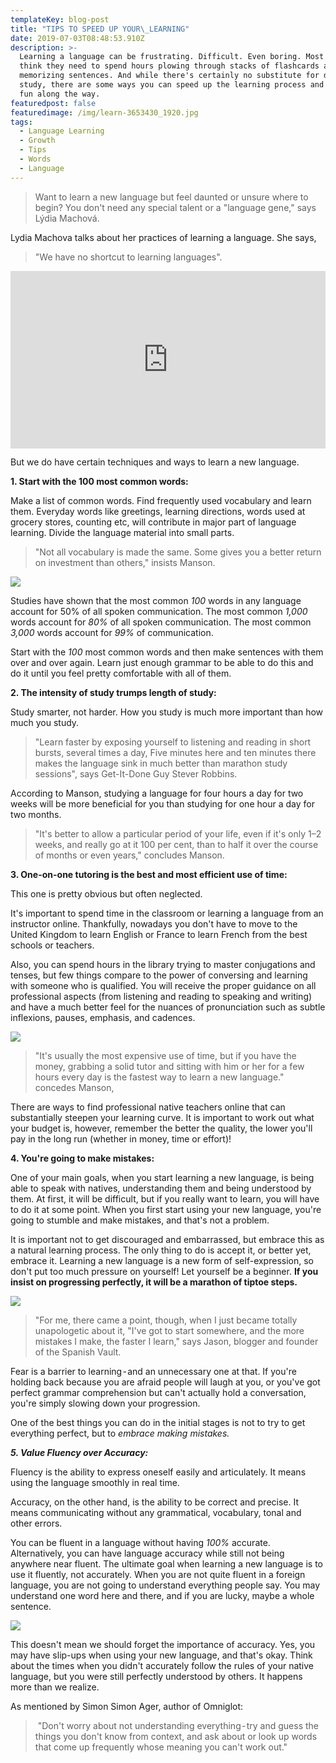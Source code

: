 ```yaml
---
templateKey: blog-post
title: "TIPS TO SPEED UP YOUR\_LEARNING"
date: 2019-07-03T08:48:53.910Z
description: >-
  Learning a language can be frustrating. Difficult. Even boring. Most people
  think they need to spend hours plowing through stacks of flashcards and
  memorizing sentences. And while there's certainly no substitute for diligent
  study, there are some ways you can speed up the learning process and even have
  fun along the way.
featuredpost: false
featuredimage: /img/learn-3653430_1920.jpg
tags:
  - Language Learning
  - Growth
  - Tips
  - Words
  - Language
---
```

> Want to learn a new language but feel daunted or unsure where to begin? You don't need any special talent or a "language gene," says Lýdia Machová.

Lydia Machova talks about her practices of learning a language. She says, 

> "We have no shortcut to learning languages".

<div style="max-width:854px"><div style="position:relative;height:0;padding-bottom:56.25%"><iframe src="https://embed.ted.com/talks/lang/en/lydia_machova_the_secrets_of_learning_a_new_language" width="854" height="480" style="position:absolute;left:0;top:0;width:100%;height:100%" frameborder="0" scrolling="no" allowfullscreen></iframe></div></div>

But we do have certain techniques and ways to learn a new language.

**1. Start with the 100 most common words:**

Make a list of common words. Find frequently used vocabulary and learn them. Everyday words like greetings, learning directions, words used at grocery stores, counting etc, will contribute in major part of language learning. Divide the language material into small parts.

> "Not all vocabulary is made the same. Some gives you a better return on investment than others," insists Manson.

![](/img/blur-book-pages-book-series-880776.jpg)

Studies have shown that the most common _100_ words in any language account for 50% of all spoken communication. The most common _1,000_ words account for _80%_ of all spoken communication. The most common _3,000_ words account for _99%_ of communication.

Start with the _100_ most common words and then make sentences with them over and over again. Learn just enough grammar to be able to do this and do it until you feel pretty comfortable with all of them.

**2. The intensity of study trumps length of study:**

Study smarter, not harder. How you study is much more important than how much you study.

> "Learn faster by exposing yourself to listening and reading in short bursts, several times a day, Five minutes here and ten minutes there makes the language sink in much better than marathon study sessions", says Get-It-Done Guy Stever Robbins.

According to Manson, studying a language for four hours a day for two weeks will be more beneficial for you than studying for one hour a day for two months.

> "It's better to allow a particular period of your life, even if it's only 1–2 weeks, and really go at it 100 per cent, than to half it over the course of months or even years," concludes Manson.

**3. One-on-one tutoring is the best and most efficient use of time:**

This one is pretty obvious but often neglected.

It's important to spend time in the classroom or learning a language from an instructor online. Thankfully, nowadays you don't have to move to the United Kingdom to learn English or France to learn French from the best schools or teachers.

Also, you can spend hours in the library trying to master conjugations and tenses, but few things compare to the power of conversing and learning with someone who is qualified. You will receive the proper guidance on all professional aspects (from listening and reading to speaking and writing) and have a much better feel for the nuances of pronunciation such as subtle inflexions, pauses, emphasis, and cadences.

![](/img/english-1705196_1920.jpg)

> "It's usually the most expensive use of time, but if you have the money, grabbing a solid tutor and sitting with him or her for a few hours every day is the fastest way to learn a new language." concedes Manson,

There are ways to find professional native teachers online that can substantially steepen your learning curve. It is important to work out what your budget is, however, remember the better the quality, the lower you'll pay in the long run (whether in money, time or effort)!

**4. You're going to make mistakes:**

One of your main goals, when you start learning a new language, is being able to speak with natives, understanding them and being understood by them. At first, it will be difficult, but if you really want to learn, you will have to do it at some point. When you first start using your new language, you're going to stumble and make mistakes, and that's not a problem.

It is important not to get discouraged and embarrassed, but embrace this as a natural learning process. The only thing to do is accept it, or better yet, embrace it. Learning a new language is a new form of self-expression, so don't put too much pressure on yourself! Let yourself be a beginner. **If you insist on progressing perfectly, it will be a marathon of tiptoe steps.**

![](/img/learn-3653430_1920.jpg)

> "For me, there came a point, though, when I just became totally unapologetic about it, "I've got to start somewhere, and the more mistakes I make, the faster I learn," says Jason, blogger and founder of the Spanish Vault.

Fear is a barrier to learning - and an unnecessary one at that. If you're holding back because you are afraid people will laugh at you, or you've got perfect grammar comprehension but can't actually hold a conversation, you're simply slowing down your progression.

One of the best things you can do in the initial stages is not to try to get everything perfect, but to _embrace making mistakes._

**_5. Value Fluency over Accuracy:_**

Fluency is the ability to express oneself easily and articulately. It means using the language smoothly in real time.

Accuracy, on the other hand, is the ability to be correct and precise. It means communicating without any grammatical, vocabulary, tonal and other errors.

You can be fluent in a language without having _100%_ accurate. Alternatively, you can have language accuracy while still not being anywhere near fluent. The ultimate goal when learning a new language is to use it fluently, not accurately. When you are not quite fluent in a foreign language, you are not going to understand everything people say. You may understand one word here and there, and if you are lucky, maybe a whole sentence.

![](/img/webinar-4216601_1920.jpg)

This doesn't mean we should forget the importance of accuracy. Yes, you may have slip-ups when using your new language, and that's okay. Think about the times when you didn't accurately follow the rules of your native language, but you were still perfectly understood by others. It happens more than we realize.

As mentioned by Simon Simon Ager, author of Omniglot:

>  "Don't worry about not understanding everything - try and guess the things you don't know from context, and ask about or look up words that come up frequently whose meaning you can't work out."
